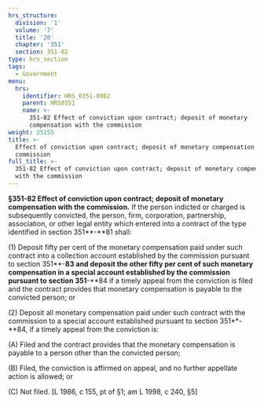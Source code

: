 ```yaml
---
hrs_structure:
  division: '1'
  volume: '7'
  title: '20'
  chapter: '351'
  section: 351-82
type: hrs_section
tags:
  - Government
menu:
  hrs:
    identifier: HRS_0351-0082
    parent: HRS0351
    name: >-
      351-82 Effect of conviction upon contract; deposit of monetary
      compensation with the commission
weight: 25155
title: >-
  Effect of conviction upon contract; deposit of monetary compensation with the
  commission
full_title: >-
  351-82 Effect of conviction upon contract; deposit of monetary compensation
  with the commission
---
```

**§351-82 Effect of conviction upon contract; deposit of monetary compensation with the commission.** If the person indicted or charged is subsequently convicted, the person, firm, corporation, partnership, association, or other legal entity which entered into a contract of the type identified in section 351**-**81 shall:

(1) Deposit fifty per cent of the monetary compensation paid under such contract into a collection account established by the commission pursuant to section 351**-**83 and deposit the other fifty per cent of such monetary compensation in a special account established by the commission pursuant to section 351**-**84 if a timely appeal from the conviction is filed and the contract provides that monetary compensation is payable to the convicted person; or

(2) Deposit all monetary compensation paid under such contract with the commission to a special account established pursuant to section 351**-**84, if a timely appeal from the conviction is:

(A) Filed and the contract provides that the monetary compensation is payable to a person other than the convicted person;

(B) Filed, the conviction is affirmed on appeal, and no further appellate action is allowed; or

(C) Not filed. [L 1986, c 155, pt of §1; am L 1998, c 240, §5]